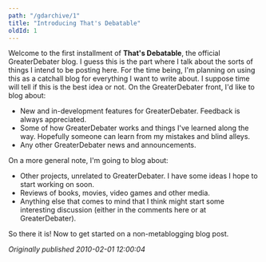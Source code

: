 ```yaml
---
path: "/gdarchive/1"
title: "Introducing That's Debatable"
oldId: 1
---
```

Welcome to the first installment of **That's Debatable**, the official GreaterDebater blog. I guess this is the part where I talk about the sorts of things I intend to be posting here. For the time being, I'm planning on using this as a catchall blog for everything I want to write about. I suppose time will tell if this is the best idea or not. On the GreaterDebater front, I'd like to blog about:

* New and in-development features for GreaterDebater. Feedback is always appreciated.
* Some of how GreaterDebater works and things I've learned along the way. Hopefully someone can learn from my mistakes and blind alleys.
* Any other GreaterDebater news and announcements.

On a more general note, I'm going to blog about:

* Other projects, unrelated to GreaterDebater. I have some ideas I hope to start working on soon.
* Reviews of books, movies, video games and other media.
* Anything else that comes to mind that I think might start some interesting discussion (either in the comments here or at GreaterDebater).

So there it is! Now to get started on a non-metablogging blog post.

*Originally published 2010-02-01 12:00:04*